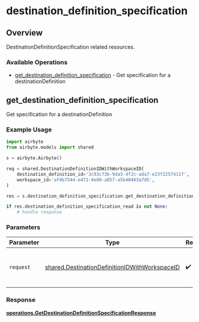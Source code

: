 # destination_definition_specification

## Overview

DestinationDefinitionSpecification related resources.

### Available Operations

* [get_destination_definition_specification](#get_destination_definition_specification) - Get specification for a destinationDefinition

## get_destination_definition_specification

Get specification for a destinationDefinition

### Example Usage

```python
import airbyte
from airbyte.models import shared

s = airbyte.Airbyte()

req = shared.DestinationDefinitionIDWithWorkspaceID(
    destination_definition_id='3c93c73b-9da3-4f2c-ada7-e23f2257411f',
    workspace_id='af4b7544-e472-4e80-a857-a5b40463a7d5',
)

res = s.destination_definition_specification.get_destination_definition_specification(req)

if res.destination_definition_specification_read is not None:
    # handle response
```

### Parameters

| Parameter                                                                                                      | Type                                                                                                           | Required                                                                                                       | Description                                                                                                    |
| -------------------------------------------------------------------------------------------------------------- | -------------------------------------------------------------------------------------------------------------- | -------------------------------------------------------------------------------------------------------------- | -------------------------------------------------------------------------------------------------------------- |
| `request`                                                                                                      | [shared.DestinationDefinitionIDWithWorkspaceID](../../models/shared/destinationdefinitionidwithworkspaceid.md) | :heavy_check_mark:                                                                                             | The request object to use for the request.                                                                     |


### Response

**[operations.GetDestinationDefinitionSpecificationResponse](../../models/operations/getdestinationdefinitionspecificationresponse.md)**

